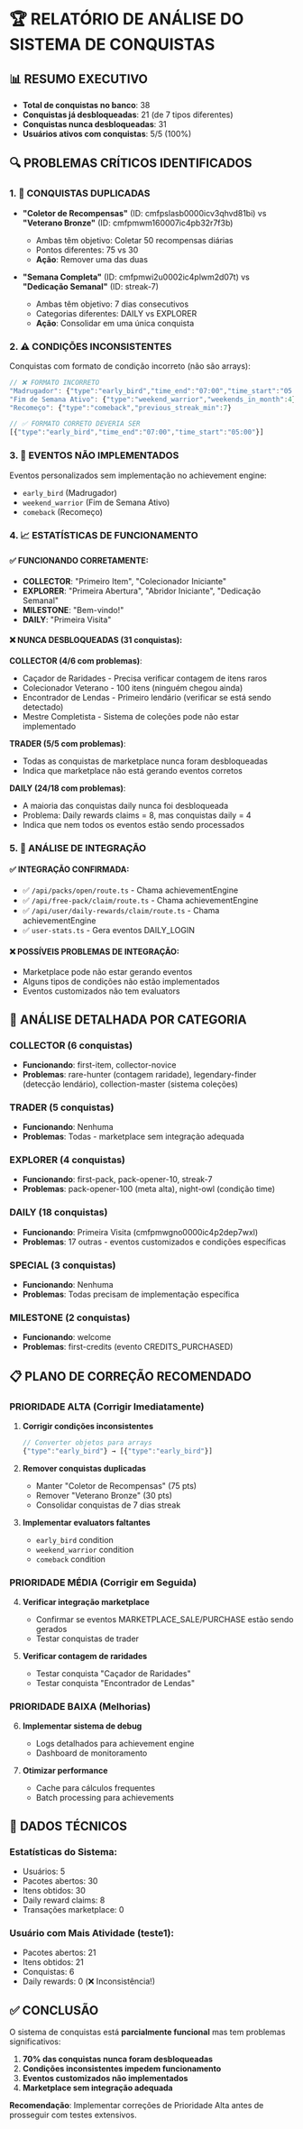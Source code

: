 # 🏆 RELATÓRIO DE ANÁLISE DO SISTEMA DE CONQUISTAS

## 📊 RESUMO EXECUTIVO

- **Total de conquistas no banco**: 38
- **Conquistas já desbloqueadas**: 21 (de 7 tipos diferentes)
- **Conquistas nunca desbloqueadas**: 31
- **Usuários ativos com conquistas**: 5/5 (100%)

## 🔍 PROBLEMAS CRÍTICOS IDENTIFICADOS

### 1. 🚨 CONQUISTAS DUPLICADAS
- **"Coletor de Recompensas"** (ID: cmfpslasb0000icv3qhvd81bi) vs **"Veterano Bronze"** (ID: cmfpmwm160007ic4pb32r7f3b)
  - Ambas têm objetivo: Coletar 50 recompensas diárias
  - Pontos diferentes: 75 vs 30
  - **Ação**: Remover uma das duas

- **"Semana Completa"** (ID: cmfpmwi2u0002ic4plwm2d07t) vs **"Dedicação Semanal"** (ID: streak-7)
  - Ambas têm objetivo: 7 dias consecutivos
  - Categorias diferentes: DAILY vs EXPLORER
  - **Ação**: Consolidar em uma única conquista

### 2. ⚠️ CONDIÇÕES INCONSISTENTES

Conquistas com formato de condição incorreto (não são arrays):

```javascript
// ❌ FORMATO INCORRETO
"Madrugador": {"type":"early_bird","time_end":"07:00","time_start":"05:00"}
"Fim de Semana Ativo": {"type":"weekend_warrior","weekends_in_month":4}
"Recomeço": {"type":"comeback","previous_streak_min":7}

// ✅ FORMATO CORRETO DEVERIA SER
[{"type":"early_bird","time_end":"07:00","time_start":"05:00"}]
```

### 3. 🎯 EVENTOS NÃO IMPLEMENTADOS

Eventos personalizados sem implementação no achievement engine:
- `early_bird` (Madrugador)
- `weekend_warrior` (Fim de Semana Ativo)  
- `comeback` (Recomeço)

### 4. 📈 ESTATÍSTICAS DE FUNCIONAMENTO

#### ✅ FUNCIONANDO CORRETAMENTE:
- **COLLECTOR**: "Primeiro Item", "Colecionador Iniciante" 
- **EXPLORER**: "Primeira Abertura", "Abridor Iniciante", "Dedicação Semanal"
- **MILESTONE**: "Bem-vindo!"
- **DAILY**: "Primeira Visita"

#### ❌ NUNCA DESBLOQUEADAS (31 conquistas):

**COLLECTOR (4/6 com problemas)**:
- Caçador de Raridades - Precisa verificar contagem de itens raros
- Colecionador Veterano - 100 itens (ninguém chegou ainda)  
- Encontrador de Lendas - Primeiro lendário (verificar se está sendo detectado)
- Mestre Completista - Sistema de coleções pode não estar implementado

**TRADER (5/5 com problemas)**:
- Todas as conquistas de marketplace nunca foram desbloqueadas
- Indica que marketplace não está gerando eventos corretos

**DAILY (24/18 com problemas)**:
- A maioria das conquistas daily nunca foi desbloqueada
- Problema: Daily rewards claims = 8, mas conquistas daily = 4
- Indica que nem todos os eventos estão sendo processados

### 5. 🔧 ANÁLISE DE INTEGRAÇÃO

#### ✅ INTEGRAÇÃO CONFIRMADA:
- ✅ `/api/packs/open/route.ts` - Chama achievementEngine
- ✅ `/api/free-pack/claim/route.ts` - Chama achievementEngine  
- ✅ `/api/user/daily-rewards/claim/route.ts` - Chama achievementEngine
- ✅ `user-stats.ts` - Gera eventos DAILY_LOGIN

#### ❌ POSSÍVEIS PROBLEMAS DE INTEGRAÇÃO:
- Marketplace pode não estar gerando eventos
- Alguns tipos de condições não estão implementados
- Eventos customizados não tem evaluators

## 🎯 ANÁLISE DETALHADA POR CATEGORIA

### COLLECTOR (6 conquistas)
- **Funcionando**: first-item, collector-novice
- **Problemas**: rare-hunter (contagem raridade), legendary-finder (detecção lendário), collection-master (sistema coleções)

### TRADER (5 conquistas)  
- **Funcionando**: Nenhuma
- **Problemas**: Todas - marketplace sem integração adequada

### EXPLORER (4 conquistas)
- **Funcionando**: first-pack, pack-opener-10, streak-7
- **Problemas**: pack-opener-100 (meta alta), night-owl (condição time)

### DAILY (18 conquistas)
- **Funcionando**: Primeira Visita (cmfpmwgno0000ic4p2dep7wxl)
- **Problemas**: 17 outras - eventos customizados e condições específicas

### SPECIAL (3 conquistas)
- **Funcionando**: Nenhuma  
- **Problemas**: Todas precisam de implementação específica

### MILESTONE (2 conquistas)
- **Funcionando**: welcome
- **Problemas**: first-credits (evento CREDITS_PURCHASED)

## 📋 PLANO DE CORREÇÃO RECOMENDADO

### PRIORIDADE ALTA (Corrigir Imediatamente)

1. **Corrigir condições inconsistentes**
   ```javascript
   // Converter objetos para arrays
   {"type":"early_bird"} → [{"type":"early_bird"}]
   ```

2. **Remover conquistas duplicadas**
   - Manter "Coletor de Recompensas" (75 pts)
   - Remover "Veterano Bronze" (30 pts) 
   - Consolidar conquistas de 7 dias streak

3. **Implementar evaluators faltantes**
   - `early_bird` condition
   - `weekend_warrior` condition  
   - `comeback` condition

### PRIORIDADE MÉDIA (Corrigir em Seguida)

4. **Verificar integração marketplace**
   - Confirmar se eventos MARKETPLACE_SALE/PURCHASE estão sendo gerados
   - Testar conquistas de trader

5. **Verificar contagem de raridades**
   - Testar conquista "Caçador de Raridades"
   - Testar conquista "Encontrador de Lendas"

### PRIORIDADE BAIXA (Melhorias)

6. **Implementar sistema de debug**
   - Logs detalhados para achievement engine
   - Dashboard de monitoramento

7. **Otimizar performance**
   - Cache para cálculos frequentes
   - Batch processing para achievements

## 🔬 DADOS TÉCNICOS

### Estatísticas do Sistema:
- Usuários: 5
- Pacotes abertos: 30  
- Itens obtidos: 30
- Daily reward claims: 8
- Transações marketplace: 0

### Usuário com Mais Atividade (teste1):
- Pacotes abertos: 21
- Itens obtidos: 21  
- Conquistas: 6
- Daily rewards: 0 (❌ Inconsistência!)

## ✅ CONCLUSÃO

O sistema de conquistas está **parcialmente funcional** mas tem problemas significativos:

1. **70% das conquistas nunca foram desbloqueadas**
2. **Condições inconsistentes impedem funcionamento**  
3. **Eventos customizados não implementados**
4. **Marketplace sem integração adequada**

**Recomendação**: Implementar correções de Prioridade Alta antes de prosseguir com testes extensivos.